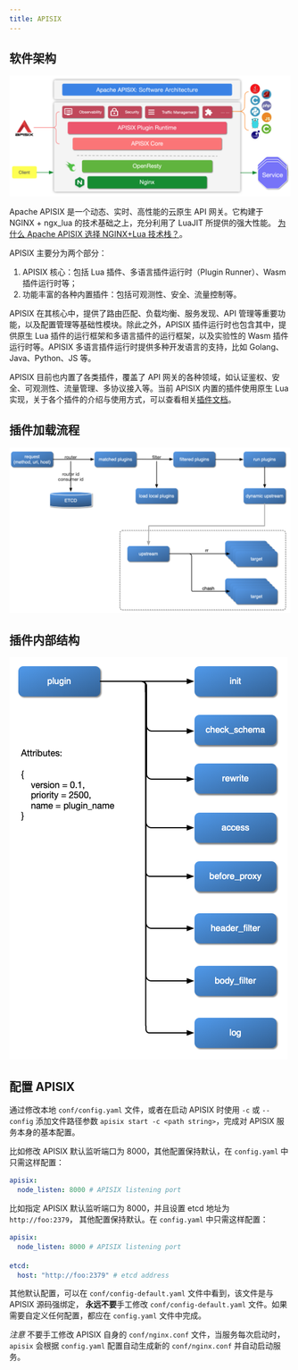 ```yaml
---
title: APISIX
---
```


<!--
#
# Licensed to the Apache Software Foundation (ASF) under one or more
# contributor license agreements.  See the NOTICE file distributed with
# this work for additional information regarding copyright ownership.
# The ASF licenses this file to You under the Apache License, Version 2.0
# (the "License"); you may not use this file except in compliance with
# the License.  You may obtain a copy of the License at
#
#     http://www.apache.org/licenses/LICENSE-2.0
#
# Unless required by applicable law or agreed to in writing, software
# distributed under the License is distributed on an "AS IS" BASIS,
# WITHOUT WARRANTIES OR CONDITIONS OF ANY KIND, either express or implied.
# See the License for the specific language governing permissions and
# limitations under the License.
#
-->

## 软件架构

![软件架构](../../../assets/images/flow-software-architecture.png)

Apache APISIX 是一个动态、实时、高性能的云原生 API 网关。它构建于 NGINX + ngx_lua 的技术基础之上，充分利用了 LuaJIT 所提供的强大性能。 [为什么 Apache APISIX 选择 NGINX+Lua 技术栈？](https://apisix.apache.org/zh/blog/2021/08/25/why-apache-apisix-chose-nginx-and-lua/)。

APISIX 主要分为两个部分：

1. APISIX 核心：包括 Lua 插件、多语言插件运行时（Plugin Runner）、Wasm 插件运行时等；
2. 功能丰富的各种内置插件：包括可观测性、安全、流量控制等。

APISIX 在其核心中，提供了路由匹配、负载均衡、服务发现、API 管理等重要功能，以及配置管理等基础性模块。除此之外，APISIX 插件运行时也包含其中，提供原生 Lua 插件的运行框架和多语言插件的运行框架，以及实验性的 Wasm 插件运行时等。APISIX 多语言插件运行时提供多种开发语言的支持，比如 Golang、Java、Python、JS 等。

APISIX 目前也内置了各类插件，覆盖了 API 网关的各种领域，如认证鉴权、安全、可观测性、流量管理、多协议接入等。当前 APISIX 内置的插件使用原生 Lua 实现，关于各个插件的介绍与使用方式，可以查看相关[插件文档](https://apisix.apache.org/docs/apisix/plugins/batch-requests)。

## 插件加载流程

![插件加载流程](../../../assets/images/flow-load-plugin.png)

## 插件内部结构

![插件内部结构](../../../assets/images/flow-plugin-internal.png)

## 配置 APISIX

通过修改本地 `conf/config.yaml` 文件，或者在启动 APISIX 时使用 `-c` 或 `--config` 添加文件路径参数 `apisix start -c <path string>`，完成对 APISIX 服务本身的基本配置。

比如修改 APISIX 默认监听端口为 8000，其他配置保持默认，在 `config.yaml` 中只需这样配置：

```yaml
apisix:
  node_listen: 8000 # APISIX listening port
```

比如指定 APISIX 默认监听端口为 8000，并且设置 etcd 地址为 `http://foo:2379`，
其他配置保持默认。在 `config.yaml` 中只需这样配置：

```yaml
apisix:
  node_listen: 8000 # APISIX listening port

etcd:
  host: "http://foo:2379" # etcd address
```

其他默认配置，可以在 `conf/config-default.yaml` 文件中看到，该文件是与 APISIX 源码强绑定，
**永远不要**手工修改 `conf/config-default.yaml` 文件。如果需要自定义任何配置，都应在 `config.yaml` 文件中完成。

_注意_ 不要手工修改 APISIX 自身的 `conf/nginx.conf` 文件，当服务每次启动时，`apisix`
会根据 `config.yaml` 配置自动生成新的 `conf/nginx.conf` 并自动启动服务。
